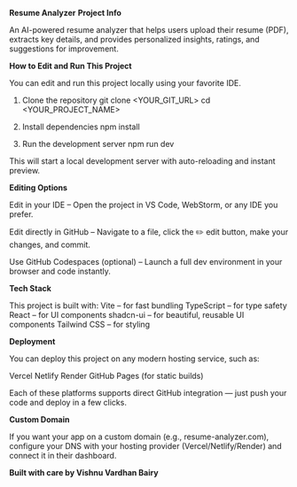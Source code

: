 **Resume Analyzer**
**Project Info**

An AI-powered resume analyzer that helps users upload their resume (PDF), extracts key details, and provides personalized insights, ratings, and suggestions for improvement.

**How to Edit and Run This Project**

You can edit and run this project locally using your favorite IDE.

1. Clone the repository
git clone <YOUR_GIT_URL>
cd <YOUR_PROJECT_NAME>

2. Install dependencies
npm install

3. Run the development server
npm run dev


This will start a local development server with auto-reloading and instant preview.

**Editing Options**

Edit in your IDE – Open the project in VS Code, WebStorm, or any IDE you prefer.

Edit directly in GitHub – Navigate to a file, click the ✏️ edit button, make your changes, and commit.

Use GitHub Codespaces (optional) – Launch a full dev environment in your browser and code instantly.

**Tech Stack**

This project is built with:
Vite – for fast bundling
TypeScript – for type safety
React – for UI components
shadcn-ui – for beautiful, reusable UI components
Tailwind CSS – for styling

**Deployment**

You can deploy this project on any modern hosting service, such as:

Vercel
Netlify
Render
GitHub Pages (for static builds)

Each of these platforms supports direct GitHub integration — just push your code and deploy in a few clicks.

**Custom Domain**

If you want your app on a custom domain (e.g., resume-analyzer.com), configure your DNS with your hosting provider (Vercel/Netlify/Render) and connect it in their dashboard.

**Built with care by Vishnu Vardhan Bairy**